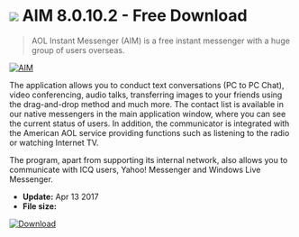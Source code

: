# ![](https://cdn.softexe.net/static/icon/win.gif) AIM 8.0.10.2 - Free Download

> AOL Instant Messenger (AIM) is a free instant messenger with a huge group of users overseas.

[![AIM](https://gallery.dpcdn.pl/imgc/Tools/2423/g_-_420x350_1.5_-_x20110329144057_00.jpg)](https://softexe.net/win/system/archive-programs/aim:ppRhg.html)

The application allows you to conduct text conversations (PC to PC Chat), video conferencing, audio talks, transferring images to your friends using the drag-and-drop method and much more. The contact list is available in our native messengers in the main application window, where you can see the current status of users. In addition, the communicator is integrated with the American AOL service providing functions such as listening to the radio or watching Internet TV.
 
 The program, apart from supporting its internal network, also allows you to communicate with ICQ users, Yahoo! Messenger and Windows Live Messenger.


- **Update:** Apr 13 2017
- **File size:** 

[![Download](https://cdn.softexe.net/static/img/download.png)](https://softexe.net/win/system/archive-programs/aim:ppRhg.html)

